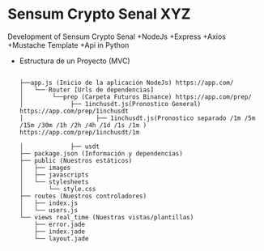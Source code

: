 # Sensum Crypto Senal XYZ
Development of Sensum Crypto Senal 
+NodeJs 
+Express
+Axios
+Mustache Template 
+Api in Python 



- Estructura de un Proyecto (MVC)
  ```

  ├──app.js (Inicio de la aplicación NodeJs) https://app.com/
  │   └── Router [Urls de dependencias]
  │        └──prep (Carpeta Futuros Binance) https://app.com/prep/
  │             ├── 1inchusdt.js(Pronostico General) https://app.com/prep/1inchusdt
  │                    ├── 1inchusdt.js(Pronostico separado /1m /5m /15m /30m /1h /2h /4h /1d /1s /1m ) https://app.com/prep/1inchusdt/1m
  
  │             ├── usdt
  ├── package.json (Información y dependencias)
  ├── public (Nuestros estáticos)
  │   ├── images
  │   ├── javascripts
  │   └── stylesheets
  │       └── style.css
  ├── routes (Nuestros controladores)
  │   ├── index.js
  │   └── users.js
  └── views real_time (Nuestras vistas/plantillas)
      ├── error.jade
      ├── index.jade
      └── layout.jade
  ```
